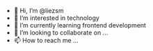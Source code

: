 - 👋 Hi, I’m @liezsm
- 👀 I’m interested in technology
- 🌱 I’m currently learning frontend development
- 💞️ I’m looking to collaborate on ...
- 📫 How to reach me ...

<!---
liezsm/liezsm is a ✨ special ✨ repository because its `README.md` (this file) appears on your GitHub profile.
You can click the Preview link to take a look at your changes.
--->
